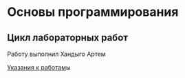 # Основы программирования
## Цикл лабораторных работ

Работу выполнил Хандыго Артем

[Указания к работам](resources/directions.md)ы
